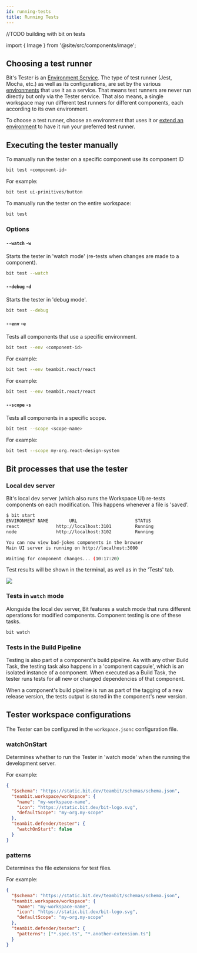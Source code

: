 ```yaml
---
id: running-tests
title: Running Tests
---
```


//TODO building with bit on tests

import { Image } from '@site/src/components/image';

## Choosing a test runner

Bit's Tester is an [Environment Service](/bit-environments/environments).
The type of test runner (Jest, Mocha, etc.) as well as its configurations, are set by the various [environments](/bit-environments/environments) that use it as a service.
That means test runners are never run directly but only via the Tester service. That also means, a single workspace may run different test runners for different components, each according to its own environment.

To choose a test runner, choose an environment that uses it or [extend an environment](/bit-components/testing-components) to have it run your preferred test runner.

## Executing the tester manually

To manually run the tester on a specific component use its component ID

```bash
bit test <component-id>
```

For example:

```bash
bit test ui-primitives/button
```

To manually run the tester on the entire workspace:

```bash
bit test
```

### Options

#### `--watch` `-w`

Starts the tester in 'watch mode' (re-tests when changes are made to a component).

```bash
bit test --watch
```

#### `--debug` `-d`

Starts the tester in 'debug mode'.

```bash
bit test --debug
```

#### `--env` `-e`

Tests all components that use a specific environment.

```bash
bit test --env <component-id>
```

For example:

```bash
bit test --env teambit.react/react
```

For example:

```bash
bit test --env teambit.react/react
```

#### `--scope` `-s`

Tests all components in a specific scope.

```bash
bit test --scope <scope-name>
```

For example:

```bash
bit test --scope my-org.react-design-system
```

## Bit processes that use the tester

### Local dev server

Bit's local dev server (which also runs the Workspace UI) re-tests components on each modification. This happens whenever a file is 'saved'.

```bash
$ bit start
ENVIRONMENT NAME        URL                      STATUS
react              http://localhost:3101         Running
node               http://localhost:3102         Running

You can now view bad-jokes components in the browser
Main UI server is running on http://localhost:3000

Waiting for component changes... (10:17:20)
```

Test results will be shown in the terminal, as well as in the 'Tests' tab.

<Image src="@site/img/ws_getting_started_test.png" />

### Tests in `watch` mode

Alongside the local dev server, Bit features a watch mode that runs different operations for modified components. Component testing is one of these tasks.

```bash
bit watch
```

### Tests in the Build Pipeline

Testing is also part of a component's build pipeline. As with any other Build Task, the testing task also happens in a 'component capsule', which is an isolated instance of a component. When executed as a Build Task, the tester runs tests for all new or changed dependencies of that component.

When a component's build pipeline is run as part of the tagging of a new release version, the tests output is stored in the component's new version.

## Tester workspace configurations

The Tester can be configured in the `workspace.jsonc` configuration file.

### watchOnStart

Determines whether to run the Tester in 'watch mode' when the running the development server.

For example:

```json
{
  "$schema": "https://static.bit.dev/teambit/schemas/schema.json",
  "teambit.workspace/workspace": {
    "name": "my-workspace-name",
    "icon": "https://static.bit.dev/bit-logo.svg",
    "defaultScope": "my-org.my-scope"
  },
  "teambit.defender/tester": {
    "watchOnStart": false
  }
}
```

### patterns

Determines the file extensions for test files.

For example:

```json
{
  "$schema": "https://static.bit.dev/teambit/schemas/schema.json",
  "teambit.workspace/workspace": {
    "name": "my-workspace-name",
    "icon": "https://static.bit.dev/bit-logo.svg",
    "defaultScope": "my-org.my-scope"
  },
  "teambit.defender/tester": {
    "patterns": ["*.spec.ts", "*.another-extension.ts"]
  }
}
```

